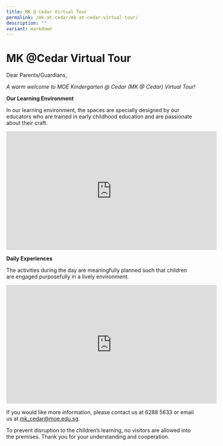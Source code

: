 ```yaml
---
title: MK @ Cedar Virtual Tour
permalink: /mk-at-cedar/mk-at-cedar-virtual-tour/
description: ""
variant: markdown
---
```

# **MK @Cedar Virtual Tour**

Dear Parents/Guardians,

_A warm welcome to MOE Kindergarten @ Cedar (MK @ Cedar) Virtual Tour!_

**Our Learning Environment**&nbsp;

In our learning environment, the spaces are specially designed by our educators who are trained in early childhood education and are passionate about their craft.

<iframe width="560" height="315" src="https://www.youtube.com/embed/vLEu6jJnOIc" title="YouTube video player" frameborder="0" allow="accelerometer; autoplay; clipboard-write; encrypted-media; gyroscope; picture-in-picture; web-share" allowfullscreen=""></iframe>

**Daily Experiences**

The activities during the day are meaningfully planned such that children are engaged purposefully in a lively&nbsp;environment.

<iframe allowfullscreen="" allow="accelerometer; autoplay; clipboard-write; encrypted-media; gyroscope; picture-in-picture; web-share" frameborder="0" title="YouTube video player" src="https://www.youtube.com/embed/6LJz_Nf_iNg?si=FCd8fR9zZrkQM-eu" height="315" width="560"></iframe>

If you would like more information, please contact&nbsp;us at 6288 5633 or email us at&nbsp;[mk_cedar@moe.edu.sg](mailto:mk_cedar@moe.edu.sg).

To prevent disruption to the children’s learning, no visitors are allowed into the premises. Thank you for your understanding and cooperation.